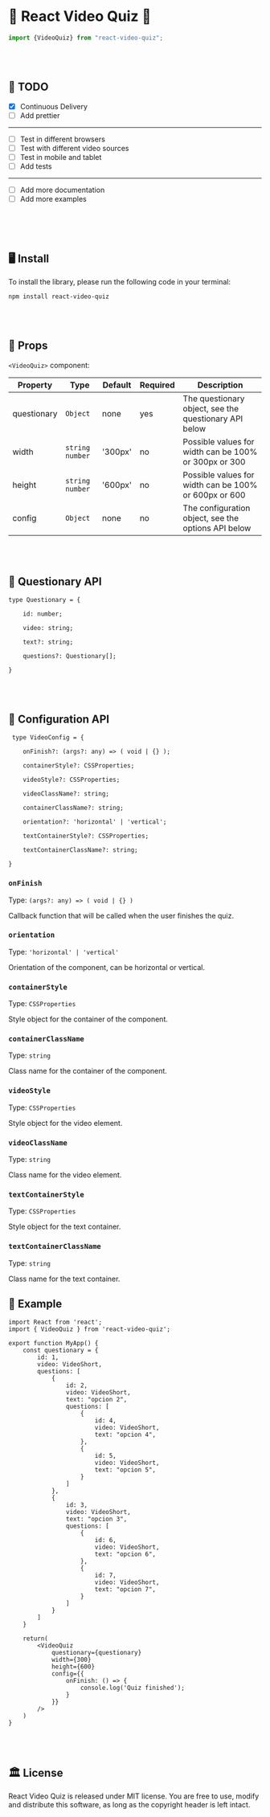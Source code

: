 
# 📼 React Video Quiz 📼

```typescript
import {VideoQuiz} from "react-video-quiz";
```

<br/>
<br/>

## 🧾 TODO
- [x] Continuous Delivery
- [ ] Add prettier
---
- [ ] Test in different browsers
- [ ] Test with different video sources
- [ ] Test in mobile and tablet
- [ ] Add tests
---
- [ ] Add more documentation
- [ ] Add more examples

<br/>
<br/>
<br/>

## 🖥️ Install

To install the library, please run the following code in your terminal:
```bash
npm install react-video-quiz
```
<br/>
<br/>

## 🧾 Props

`<VideoQuiz>` component:

Property | Type              | Default | Required | Description
-------- |-------------------|--------|----------|-----------
questionary | `Object`          | none   | yes      | The questionary object, see the questionary API below
width | `string` `number` | '300px' | no       | Possible values for width can be 100% or 300px or 300
height | `string` `number` | '600px' | no       | Possible values for width can be 100% or 600px or 600
config | `Object`          | none   | no       | The configuration object, see the options API below

<br/>
<br/>

## 🧾 Questionary API

```tsx
type Questionary = {

    id: number;

    video: string;

    text?: string;

    questions?: Questionary[];

}
```
<br/>
<br/>

## 🧾 Configuration API

```tsx
 type VideoConfig = {
    
    onFinish?: (args?: any) => ( void | {} );
    
    containerStyle?: CSSProperties;
    
    videoStyle?: CSSProperties;
    
    videoClassName?: string;
    
    containerClassName?: string;
    
    orientation?: 'horizontal' | 'vertical';
    
    textContainerStyle?: CSSProperties;
    
    textContainerClassName?: string;
    
}

```


### `onFinish`
Type: `(args?: any) => ( void | {} )`

Callback function that will be called when the user finishes the quiz.

### `orientation`
Type: `'horizontal' | 'vertical'`

Orientation of the component, can be horizontal or vertical.

### `containerStyle`
Type: `CSSProperties`

Style object for the container of the component.

### `containerClassName`
Type: `string`

Class name for the container of the component.

### `videoStyle`
Type: `CSSProperties`

Style object for the video element.

### `videoClassName`
Type: `string`

Class name for the video element.

### `textContainerStyle`
Type: `CSSProperties`

Style object for the text container.

### `textContainerClassName`
Type: `string`

Class name for the text container.



## 🧪 Example

```tsx
import React from 'react';
import { VideoQuiz } from 'react-video-quiz';

export function MyApp() {
    const questionary = {
        id: 1,
        video: VideoShort,
        questions: [
            {
                id: 2,
                video: VideoShort,
                text: "opcion 2",
                questions: [
                    {
                        id: 4,
                        video: VideoShort,
                        text: "opcion 4",
                    },
                    {
                        id: 5,
                        video: VideoShort,
                        text: "opcion 5",
                    }
                ]
            },
            {
                id: 3,
                video: VideoShort,
                text: "opcion 3",
                questions: [
                    {
                        id: 6,
                        video: VideoShort,
                        text: "opcion 6",
                    },
                    {
                        id: 7,
                        video: VideoShort,
                        text: "opcion 7",
                    }
                ]
            }
        ]
    }
    
    return(
        <VideoQuiz
            questionary={questionary}
            width={300}
            height={600}
            config={{
                onFinish: () => {
                    console.log('Quiz finished');
                }
            }}
        />
    )
}

```
<br/>
<br/>

## 🏛️ License

React Video Quiz is released under MIT license. You are free to use, modify and distribute this software, as long as the copyright header is left intact.

